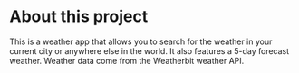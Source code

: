 # About this project
This is a weather app that allows you to search for the weather in your current city or anywhere else in the world. It also features a 5-day forecast weather. Weather data come from the Weatherbit weather API.
